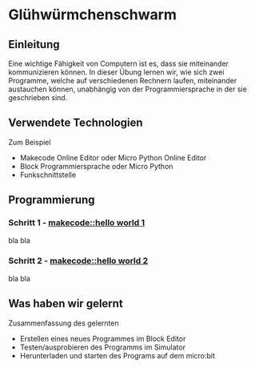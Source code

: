 # Glühwürmchenschwarm

## Einleitung

Eine wichtige Fähigkeit von Computern ist es, dass sie miteinander kommunizieren können. In dieser Übung lernen wir, wie sich zwei Programme, welche auf verschiedenen Rechnern laufen, miteinander austauchen können, unabhängig von der Programmiersprache in der sie geschrieben sind.

## Verwendete Technologien


Zum Beispiel
* Makecode Online Editor oder Micro Python Online Editor
* Block Programmiersprache oder Micro Python
* Funkschnittstelle



## Programmierung

### Schritt 1 - [makecode::hello world 1](https://makecode.microbit.org/_8MPCeJCkVXjW)

bla bla


### Schritt 2 - [makecode::hello world 2](https://makecode.microbit.org/_AMCWUATzHHi8)

bla bla


## Was haben wir gelernt

Zusammenfassung des gelernten

*   Erstellen eines neues Programmes im Block Editor
*   Testen/ausprobieren des Programms im Simulator
*   Herunterladen und starten des Programs auf dem micro:bit


